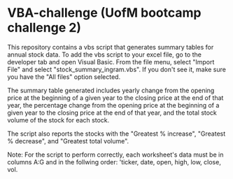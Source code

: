 # VBA-challenge (UofM bootcamp challenge 2)

This repository contains a vbs script that generates summary tables for annual stock data. To add the vbs script to your excel file, go to the developer tab and open Visual Basic.  From the file menu, select "Import File" and select "stock_summary_ingram.vbs".  If you don't see it, make sure you have the "All files" option selected.

The summary table generated includes yearly change from the opening price at the beginning of a given year to the closing price at the end of that year, the percentage change from the opening price at the beginning of a given year to the closing price at the end of that year, and the total stock volume of the stock for each stock.

The script also reports the stocks with the "Greatest % increase", "Greatest % decrease", and "Greatest total volume".

Note: For the script to perform correctly, each worksheet's data must be in columns A:G and in the follwing order:
'ticker, date, open, high, low, close, vol.



